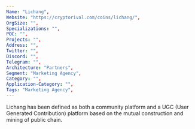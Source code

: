 ```yaml
--- 
Name: "Lichang", 
Website: "https://cryptorival.com/coins/lichang/", 
OrgSize: "",
Specializations: "",
POC: "",
Projects: "",
Address: "",
Twitter: "", 
Discord: "",
Telegram: "", 
Architecture: "Partners",
Segment: "Marketing Agency",
Category: "",
Application-Category: "",
Tags: "Marketing Agency",
--- 
```

<!--lang:en--> 
Lichang has been defined as both a community platform and a UGC (User Generated Contribution) platform based on the mutual construction and mining of public chain.
<!--lang:es--] 
Lichang se ha definido como una plataforma comunitaria y una plataforma UGC (contribución generada por el usuario) basada en la construcción y extracción mutuas de la cadena pública.
<!--lang:de--] 
Lichang wurde sowohl als Community-Plattform als auch als UGC-Plattform (User Generated Contribution) definiert, die auf dem gegenseitigen Aufbau und Abbau öffentlicher Ketten basiert.
<!--lang:fr--] 
Lichang a été défini à la fois comme une plateforme communautaire et une plateforme UGC (User Generated Contribution) basée sur la construction mutuelle et le minage de chaîne publique.
<!--lang:pl--] 
Lichang został zdefiniowany zarówno jako platforma społecznościowa, jak i platforma UGC (ang. User Generated Contribution) oparta na wzajemnej budowie i wydobywaniu łańcucha publicznego.
<!--lang:uk--] 
Lichang визначено як платформу спільноти та платформу UGC (внески, створені користувачами), що базується на спільному створенні та майнінгу публічного ланцюга.
[!--lang:*--> 
